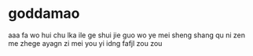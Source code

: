 # goddamao

aaa
fa wo hui chu lka ile ge shui
jie guo wo ye mei sheng shang qu ni 
zen me zhege ayagn zi
mei you 
yi idng fafjl
zou zou 
